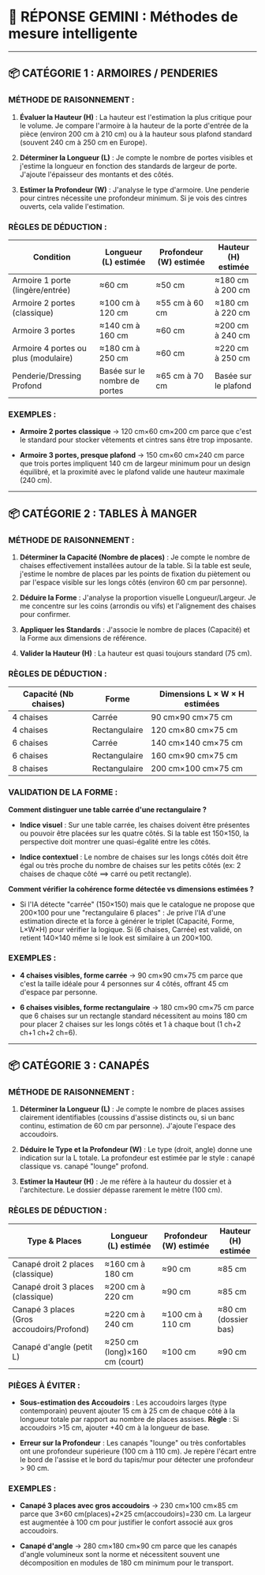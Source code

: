 # 🤖 RÉPONSE GEMINI : Méthodes de mesure intelligente

---

## 📦 CATÉGORIE 1 : ARMOIRES / PENDERIES

### MÉTHODE DE RAISONNEMENT :

1. **Évaluer la Hauteur (H)** : La hauteur est l'estimation la plus critique pour le volume. Je compare l'armoire à la hauteur de la porte d'entrée de la pièce (environ 200 cm à 210 cm) ou à la hauteur sous plafond standard (souvent 240 cm à 250 cm en Europe).

2. **Déterminer la Longueur (L)** : Je compte le nombre de portes visibles et j'estime la longueur en fonction des standards de largeur de porte. J'ajoute l'épaisseur des montants et des côtés.

3. **Estimer la Profondeur (W)** : J'analyse le type d'armoire. Une penderie pour cintres nécessite une profondeur minimum. Si je vois des cintres ouverts, cela valide l'estimation.

### RÈGLES DE DÉDUCTION :

| Condition | Longueur (L) estimée | Profondeur (W) estimée | Hauteur (H) estimée |
|-----------|---------------------|------------------------|---------------------|
| Armoire 1 porte (lingère/entrée) | ≈60 cm | ≈50 cm | ≈180 cm à 200 cm |
| Armoire 2 portes (classique) | ≈100 cm à 120 cm | ≈55 cm à 60 cm | ≈180 cm à 220 cm |
| Armoire 3 portes | ≈140 cm à 160 cm | ≈60 cm | ≈200 cm à 240 cm |
| Armoire 4 portes ou plus (modulaire) | ≈180 cm à 250 cm | ≈60 cm | ≈220 cm à 250 cm |
| Penderie/Dressing Profond | Basée sur le nombre de portes | ≈65 cm à 70 cm | Basée sur le plafond |

### EXEMPLES :

- **Armoire 2 portes classique** → 120 cm×60 cm×200 cm parce que c'est le standard pour stocker vêtements et cintres sans être trop imposante.

- **Armoire 3 portes, presque plafond** → 150 cm×60 cm×240 cm parce que trois portes impliquent 140 cm de largeur minimum pour un design équilibré, et la proximité avec le plafond valide une hauteur maximale (240 cm).

---

## 📦 CATÉGORIE 2 : TABLES À MANGER

### MÉTHODE DE RAISONNEMENT :

1. **Déterminer la Capacité (Nombre de places)** : Je compte le nombre de chaises effectivement installées autour de la table. Si la table est seule, j'estime le nombre de places par les points de fixation du piètement ou par l'espace visible sur les longs côtés (environ 60 cm par personne).

2. **Déduire la Forme** : J'analyse la proportion visuelle Longueur/Largeur. Je me concentre sur les coins (arrondis ou vifs) et l'alignement des chaises pour confirmer.

3. **Appliquer les Standards** : J'associe le nombre de places (Capacité) et la Forme aux dimensions de référence.

4. **Valider la Hauteur (H)** : La hauteur est quasi toujours standard (75 cm).

### RÈGLES DE DÉDUCTION :

| Capacité (Nb chaises) | Forme | Dimensions L × W × H estimées |
|-----------------------|-------|-------------------------------|
| 4 chaises | Carrée | 90 cm×90 cm×75 cm |
| 4 chaises | Rectangulaire | 120 cm×80 cm×75 cm |
| 6 chaises | Carrée | 140 cm×140 cm×75 cm |
| 6 chaises | Rectangulaire | 160 cm×90 cm×75 cm |
| 8 chaises | Rectangulaire | 200 cm×100 cm×75 cm |

### VALIDATION DE LA FORME :

**Comment distinguer une table carrée d'une rectangulaire ?**

- **Indice visuel** : Sur une table carrée, les chaises doivent être présentes ou pouvoir être placées sur les quatre côtés. Si la table est 150×150, la perspective doit montrer une quasi-égalité entre les côtés.

- **Indice contextuel** : Le nombre de chaises sur les longs côtés doit être égal ou très proche du nombre de chaises sur les petits côtés (ex: 2 chaises de chaque côté ⟹ carré ou petit rectangle).

**Comment vérifier la cohérence forme détectée vs dimensions estimées ?**

- Si l'IA détecte "carrée" (150×150) mais que le catalogue ne propose que 200×100 pour une "rectangulaire 6 places" : Je prive l'IA d'une estimation directe et la force à générer le triplet (Capacité, Forme, L×W×H) pour vérifier la logique. Si (6 chaises, Carrée) est validé, on retient 140×140 même si le look est similaire à un 200×100.

### EXEMPLES :

- **4 chaises visibles, forme carrée** → 90 cm×90 cm×75 cm parce que c'est la taille idéale pour 4 personnes sur 4 côtés, offrant 45 cm d'espace par personne.

- **6 chaises visibles, forme rectangulaire** → 180 cm×90 cm×75 cm parce que 6 chaises sur un rectangle standard nécessitent au moins 180 cm pour placer 2 chaises sur les longs côtés et 1 à chaque bout (1 ch+2 ch+1 ch+2 ch=6).

---

## 📦 CATÉGORIE 3 : CANAPÉS

### MÉTHODE DE RAISONNEMENT :

1. **Déterminer la Longueur (L)** : Je compte le nombre de places assises clairement identifiables (coussins d'assise distincts ou, si un banc continu, estimation de 60 cm par personne). J'ajoute l'espace des accoudoirs.

2. **Déduire le Type et la Profondeur (W)** : Le type (droit, angle) donne une indication sur la L totale. La profondeur est estimée par le style : canapé classique vs. canapé "lounge" profond.

3. **Estimer la Hauteur (H)** : Je me réfère à la hauteur du dossier et à l'architecture. Le dossier dépasse rarement le mètre (100 cm).

### RÈGLES DE DÉDUCTION :

| Type & Places | Longueur (L) estimée | Profondeur (W) estimée | Hauteur (H) estimée |
|---------------|---------------------|------------------------|---------------------|
| Canapé droit 2 places (classique) | ≈160 cm à 180 cm | ≈90 cm | ≈85 cm |
| Canapé droit 3 places (classique) | ≈200 cm à 220 cm | ≈90 cm | ≈85 cm |
| Canapé 3 places (Gros accoudoirs/Profond) | ≈220 cm à 240 cm | ≈100 cm à 110 cm | ≈80 cm (dossier bas) |
| Canapé d'angle (petit L) | ≈250 cm (long)×160 cm (court) | ≈100 cm | ≈90 cm |

### PIÈGES À ÉVITER :

- **Sous-estimation des Accoudoirs** : Les accoudoirs larges (type contemporain) peuvent ajouter 15 cm à 25 cm de chaque côté à la longueur totale par rapport au nombre de places assises. **Règle** : Si accoudoirs >15 cm, ajouter +40 cm à la longueur de base.

- **Erreur sur la Profondeur** : Les canapés "lounge" ou très confortables ont une profondeur supérieure (100 cm à 110 cm). Je repère l'écart entre le bord de l'assise et le bord du tapis/mur pour détecter une profondeur > 90 cm.

### EXEMPLES :

- **Canapé 3 places avec gros accoudoirs** → 230 cm×100 cm×85 cm parce que 3×60 cm(places)+2×25 cm(accoudoirs)=230 cm. La largeur est augmentée à 100 cm pour justifier le confort associé aux gros accoudoirs.

- **Canapé d'angle** → 280 cm×180 cm×90 cm parce que les canapés d'angle volumineux sont la norme et nécessitent souvent une décomposition en modules de 180 cm minimum pour le transport.

